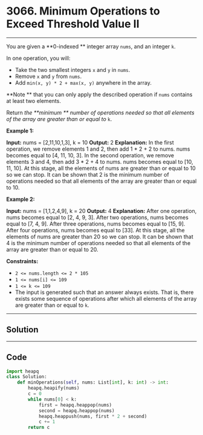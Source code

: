 # 3066. Minimum Operations to Exceed Threshold Value II

---

You are given a **0-indexed ** integer array `nums`, and an integer `k`.

In one operation, you will:

  * Take the two smallest integers `x` and `y` in `nums`.
  * Remove `x` and `y` from `nums`.
  * Add `min(x, y) * 2 + max(x, y)` anywhere in the array.



**Note ** that you can only apply the described operation if `nums` contains at least two elements.

Return _the **minimum ** number of operations needed so that all elements of the array are greater than or equal to_ `k`.

 

**Example 1:**


**Input:** nums = [2,11,10,1,3], k = 10
**Output:** 2
**Explanation:** In the first operation, we remove elements 1 and 2, then add 1 * 2 + 2 to nums. nums becomes equal to [4, 11, 10, 3].
In the second operation, we remove elements 3 and 4, then add 3 * 2 + 4 to nums. nums becomes equal to [10, 11, 10].
At this stage, all the elements of nums are greater than or equal to 10 so we can stop.
It can be shown that 2 is the minimum number of operations needed so that all elements of the array are greater than or equal to 10.


**Example 2:**


**Input:** nums = [1,1,2,4,9], k = 20
**Output:** 4
**Explanation:** After one operation, nums becomes equal to [2, 4, 9, 3].
After two operations, nums becomes equal to [7, 4, 9].
After three operations, nums becomes equal to [15, 9].
After four operations, nums becomes equal to [33].
At this stage, all the elements of nums are greater than 20 so we can stop.
It can be shown that 4 is the minimum number of operations needed so that all elements of the array are greater than or equal to 20.

 

**Constraints:**

  * `2 <= nums.length <= 2 * 105`
  * `1 <= nums[i] <= 109`
  * `1 <= k <= 109`
  * The input is generated such that an answer always exists. That is, there exists some sequence of operations after which all elements of the array are greater than or equal to `k`.

---

## Solution



---

## Code
```python
import heapq
class Solution:
    def minOperations(self, nums: List[int], k: int) -> int:
        heapq.heapify(nums)
        c = 0
        while nums[0] < k:
            first = heapq.heappop(nums)
            second = heapq.heappop(nums)
            heapq.heappush(nums, first * 2 + second)
            c += 1
        return c
```